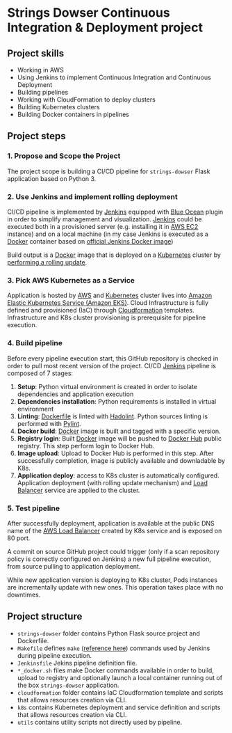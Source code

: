 # Strings Dowser Continuous Integration &amp; Deployment project

## Project skills
* Working in AWS
* Using Jenkins to implement Continuous Integration and Continuous Deployment
* Building pipelines
* Working with CloudFormation to deploy clusters
* Building Kubernetes clusters
* Building Docker containers in pipelines

## Project steps
### 1. Propose and Scope the Project
The project scope is building a CI/CD pipeline for `strings-dowser` Flask application based on Python 3.
### 2. Use Jenkins and implement rolling deployment
CI/CD pipeline is implemented by [Jenkins](https://www.jenkins.io) equipped with [Blue Ocean](https://www.jenkins.io/projects/blueocean/) plugin in order to simplify management and visualization. [Jenkins](https://www.jenkins.io) could be executed both in a provisioned server (e.g. installing it in [AWS EC2](https://aws.amazon.com/ec2) instance) and on a local machine (in my case Jenkins is executed as a [Docker](https://www.docker.com) container based on [official Jenkins Docker image](https://hub.docker.com/r/jenkins/jenkins))

Build output is a [Docker](https://www.docker.com) image that is deployed on a [Kubernetes](https://kubernetes.io) cluster by [performing a rolling update](https://kubernetes.io/docs/tutorials/kubernetes-basics/update/update-intro).
### 3. Pick AWS Kubernetes as a Service
Application is hosted by [AWS](https://aws.amazon.com) and [Kubernetes](https://kubernetes.io) cluster lives into [Amazon Elastic Kubernetes Service (Amazon EKS)](https://aws.amazon.com/eks). Cloud Infrastructure is fully defined and provisioned (IaC) through [Cloudformation](https://aws.amazon.com/eks) templates. Infrastructure and K8s cluster provisioning is prerequisite for pipeline execution. 
### 4. Build pipeline
Before every pipeline execution start, this GitHub repository is checked in order to pull most recent version of the project. CI/CD [Jenkins](https://www.jenkins.io) pipeline is composed of 7 stages:
1. __Setup__: Python virtual environment is created in order to isolate dependencies and application execution
1. __Dependencies installation__: Python requirements is installed in virtual environment
1. __Linting__: [Dockerfile](https://docs.docker.com/engine/reference/builder) is linted with [Hadolint](https://github.com/hadolint/hadolint). Python sources linting is performed with [Pylint](https://www.pylint.org).
1. __Docker build__: [Docker](https://www.docker.com) image is built and tagged with a specific version.
1. __Registry login__: Built [Docker](https://www.docker.com) image will be pushed to [Docker Hub](https://hub.docker.com) public registry. This step perform login to Docker Hub.
1. __Image upload__: Upload to Docker Hub is performed in this step. After successfully completion, image is publicly available and downladable by K8s.
1. __Application deploy__: access to K8s cluster is automatically configured. Application deployment (with rolling update mechanism) and [Load Balancer](https://kubernetes.io/docs/tasks/access-application-cluster/create-external-load-balancer) service are applied to the cluster.
### 5. Test pipeline
After successfully deployment, application is available at the public DNS name of the [AWS Load Balancer](https://aws.amazon.com/elasticloadbalancing) created by K8s service and is exposed on 80 port.

A commit on source GitHub project could trigger (only if a scan repository policy is correctly configured on Jenkins) a new full pipeline execution, from source pulling to application deployment.

While new application version is deploying to K8s cluster, Pods instances are incrementally update with new ones. This operation takes place with no downtimes.

## Project structure
- `strings-dowser` folder contains Python Flask source project and Dockerfile.
- `Makefile` defines `make` ([reference here](https://www.gnu.org/software/make)) commands used by Jenkins during pipeline execution.
- `Jenkinsfile` Jekins pipeline definition file.
- `*_docker.sh` files make Docker commands available in order to build, upload to registry and optionally launch a local container running out of the box `strings-dowser` application.
- `cloudformation` folder contains IaC Cloudformation template and scripts that allows resources creation via CLI.
- `k8s` contains Kubernetes deployment and service definition and scripts that allows resources creation via CLI.
- `utils` contains utility scripts not directly used by pipeline.